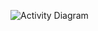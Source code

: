 ![Activity Diagram](https://user-images.githubusercontent.com/75445117/114941795-3a2d5d80-9e61-11eb-98f4-7701600a919f.png)
